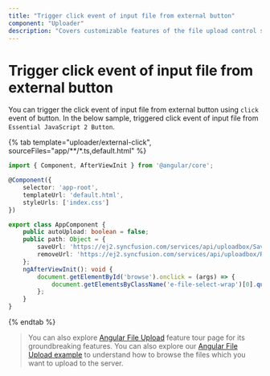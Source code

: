 ```yaml
---
title: "Trigger click event of input file from external button"
component: "Uploader"
description: "Covers customizable features of the file upload control such as a preview image, invisible upload, progress bar, sort the file list and more."
---
```


# Trigger click event of input file from external button

You can trigger the click event of input file from external button using `click` event of button. In the below sample, triggered click event of input file from `Essential JavaScript 2 Button`.

{% tab template="uploader/external-click", sourceFiles="app/**/*.ts,default.html" %}

```typescript
import { Component, AfterViewInit } from '@angular/core';

@Component({
    selector: 'app-root',
    templateUrl: 'default.html',
    styleUrls: ['index.css']
})

export class AppComponent {
    public autoUpload: boolean = false;
    public path: Object = {
        saveUrl: 'https://ej2.syncfusion.com/services/api/uploadbox/Save',
        removeUrl: 'https://ej2.syncfusion.com/services/api/uploadbox/Remove'
    };
    ngAfterViewInit(): void {
        document.getElementById('browse').onclick = (args) => {
            document.getElementsByClassName('e-file-select-wrap')[0].querySelector('button').click();
        };
    }
}
```

{% endtab %}

> You can also explore [Angular File Upload](https://www.syncfusion.com/angular-ui-components/angular-file-upload) feature tour page for its groundbreaking features. You can also explore our [Angular File Upload example](https://ej2.syncfusion.com/angular/demos/#/material/uploader/default) to understand how to browse the files which you want to upload to the server.
